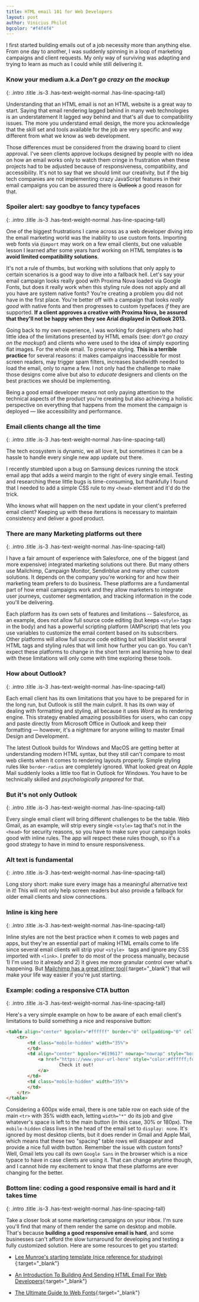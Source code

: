 ```yaml
--- 
title: HTML email 101 for Web Developers
layout: post
author: Vinicius Philot
bgcolor: "#f4f4f4"
---
```


I first started building emails out of a job necessity more than anything else. From one day to another, I was suddenly spinning in a loop of marketing campaigns and client requests. My only way of surviving was adapting and trying to learn as much as I could while still delivering it.

### Know your medium a.k.a *Don't go crazy on the mockup*
{: .intro .title .is-3 .has-text-weight-normal .has-line-spacing-tall}

Understanding that an HTML email is not an HTML website is a great way to start. Saying that email rendering lagged behind in many web technologies is an understatement It lagged *way* behind and that's all due to compatibility issues. The more you understand email design, the more you acknowledge that the skill set and tools available for the job are very specific and way different from what we know as web development.

Those differences must be considered from the drawing board to client approval. I've seen clients approve lockups designed by people with no idea on how an email works only to watch them cringe in frustration when these projects had to be adjusted because of responsiveness, compatibility, and accessibility. It's not to say that we should limit our creativity, but if the big tech companies are not implementing crazy JavaScript features in their email campaigns you can be assured there is ~~Outlook~~ a good reason for that.

### Spoiler alert: say goodbye to fancy typefaces
{: .intro .title .is-3 .has-text-weight-normal .has-line-spacing-tall}

One of the biggest frustrations I came across as a web developer diving into the email marketing world was the inability to use custom fonts. Importing web fonts via `@import` may work on a few email clients, but one valuable lesson I learned after some years hard working on HTML templates is **to avoid limited compatibility solutions**.

It's not a rule of thumbs, but working with solutions that only apply to certain scenarios is a good way to dive into a fallback hell. Let's say your email campaign looks really good with Proxima Nova loaded via Google Fonts, but does it really work when this styling rule does not apply and all you have are system native fonts? You're creating a problem you did not have in the first place. You're better off with a campaign that looks *really good* with native fonts and then progresses to custom typefaces *if* they are supported. **If a client approves a creative with Proxima Nova, be assured that they'll not be happy when they see Arial displayed in Outlook 2013.**

Going back to my own experience, I was working for designers who had little idea of the limitations presented by HTML emails (see: *don't go crazy on the mockup!*) and clients who were used to the idea of simply exporting flat images. For the whole email. To preserve styling. **This is a terrible practice** for several reasons: it makes campaigns inaccessible for most screen readers, may trigger spam filters, increases bandwidth needed to load the email, only to name a few. I not only had the challenge to make those designs come alive but also to *educate* designers and clients on the best practices we should be implementing.

Being a good email developer means not only paying attention to the technical aspects of the product you're creating but also achieving a holistic perspective on everything that happens from the moment the campaign is deployed &mdash; like accessibility and performance. 

### Email clients change all the time
{: .intro .title .is-3 .has-text-weight-normal .has-line-spacing-tall}

The tech ecosystem is dynamic, we all love it, but sometimes it can be a hassle to handle every single new app update out there. 

I recently stumbled upon a bug on Samsung devices running the stock email app that adds a weird margin to the right of every single email. Testing and researching these little bugs is time-consuming, but thankfully I found that I needed to add a simple CSS rule to my `<head>` element and it'd do the trick.

Who knows what will happen on the next update in your client's preferred email client? Keeping up with these iterations is necessary to maintain consistency and deliver a good product.

### There are many Marketing platforms out there
{: .intro .title .is-3 .has-text-weight-normal .has-line-spacing-tall}

I have a fair amount of experience with Salesforce, one of the biggest (and more expensive) integrated marketing solutions out there. But many others use Mailchimp, Campaign Monitor, Sendinblue and many other custom solutions. It depends on the company you're working for and how their marketing team prefers to do business. These platforms are a fundamental part of how email campaigns work and they allow marketers to integrate user journeys, customer segmentation, and tracking information in the code you'll be delivering. 

Each platform has its own sets of features and limitations -- Salesforce, as an example, does not allow full source code editing (but keeps `<style>` tags in the body) and has a powerful scripting platform (AMPscript) that lets you use variables to customize the email content based on its subscribers. Other platforms will allow full source code editing but will blacklist several HTML tags and styling rules that will limit how further you can go. You can't expect these platforms to change in the short term and learning how to deal with these limitations will only come with time exploring these tools.

### How about Outlook?
{: .intro .title .is-3 .has-text-weight-normal .has-line-spacing-tall}

Each email client has its own limitations that you have to be prepared for in the long run, but Outlook is still the main culprit. It has its own way of dealing with formatting and styling, all because it uses *Word* as its rendering engine. This strategy enabled amazing possibilities for users, who can copy and paste directly from Microsoft Office in Outlook and keep their formatting &mdash; however, it's a nightmare for anyone willing to master Email Design and Development.

The latest Outlook builds for Windows and MacOS are getting better at understanding modern HTML syntax, but they still can't compare to most web clients when it comes to rendering layouts properly. Simple styling rules like `border-radius` are completely ignored. What looked great on Apple Mail suddenly looks a little too flat in Outlook for Windows. You have to be technically skilled and *psychologically prepared* for that.

### But it's not only Outlook 
{: .intro .title .is-3 .has-text-weight-normal .has-line-spacing-tall}

Every single email client will bring different challenges to be the table. Web Gmail, as an example, will strip every single `<style>` tag that's not in the `<head>` for security reasons, so you have to make sure your campaign looks good with inline rules. The app will respect these rules though, so it's a good strategy to have in mind to ensure responsiveness.

### Alt text is fundamental
{: .intro .title .is-3 .has-text-weight-normal .has-line-spacing-tall}

Long story short: make sure every image has a meaningful alternative text in it! This will not only help screen readers but also provide a fallback for older email clients and slow connections. 

### Inline is king here
{: .intro .title .is-3 .has-text-weight-normal .has-line-spacing-tall}

Inline styles are not the best practice when it comes to web pages and apps, but they're an essential part of making HTML emails come to life since several email clients will strip your `<style> ` tags and ignore any CSS imported with  `<link>`. I prefer to do most of the process manually, because 1) I'm used to it already and 2) it gives me more granular control over what's happening. But [Mailchimp has a great inliner tool](https://templates.mailchimp.com/resources/inline-css/){:target="_blank"} that will make your life way easier if you're just starting.

### Example: coding a responsive CTA button
{: .intro .title .is-3 .has-text-weight-normal .has-line-spacing-tall}

Here's a very simple example on how to be aware of each email client's limitations to build something a nice and responsive button:

```html
<table align="center" bgcolor="#ffffff" border="0" cellpadding="0" cellspacing="0" style="border-collapse:collapse;margin-bottom:5px;" width="100%">
    <tr>
        <td class="mobile-hidden" width="35%">
        </td>
        <td align="center" bgcolor="#E19617" nowrap="nowrap" style="border-radius: 2px;padding-left:15px; padding-right: 15px; padding-top: 15px; padding-bottom: 15px;" width="*">
            <a href="https://www.your-url-here" style="color:#ffffff;font-family: Google Sans, Arial, Helvetica, sans-serif;font-size:20px;font-weight:bold;line-height:110%;text-decoration:none;" target="_blank">
                    Check it out!
            </a>
        </td>
        <td class="mobile-hidden" width="35%">
        </td>
    </tr>
</table>
```

Considering a 600px wide email, there is one table row on each side of the main `<tr>` with 35% width each, letting `width="*"` do its job and give whatever's space is left to the main button (in this case, 30% or 180px). The `mobile-hidden` class lives in the head of the email set to `display: none`. It's ignored by most desktop clients, but it does render in Gmail and Apple Mail, which means that these two "spacing" table rows will disappear and provide a nice full width button. Remember the issue with custom fonts? Well, Gmail lets you call its own `Google Sans` in the browser which is a nice typace to have in case clients are using it. That can change anytime though, and I cannot hide my excitement to know that these platforms are ever changing for the better.

### Bottom line: coding a good responsive email is hard and it takes time 
{: .intro .title .is-3 .has-text-weight-normal .has-line-spacing-tall}

Take a closer look at some marketing campaigns on your inbox. I'm sure you'll find that many of them render the same on desktop and mobile. That's because **building a good responsive email is hard**, and some businesses can't afford the slow turnaround for developing and testing a fully customized solution. Here are some resources to get you started:

* [Lee Munroe's starting template (nice reference for studying)](https://github.com/leemunroe/responsive-html-email-template){:target="_blank"}

* [An Introduction To Building And Sending HTML Email For Web Developers](https://www.smashingmagazine.com/2017/01/introduction-building-sending-html-email-for-web-developers/){:target="_blank"}

* [The Ultimate Guide to Web Fonts](https://litmus.com/blog/the-ultimate-guide-to-web-fonts){:target="_blank"}
